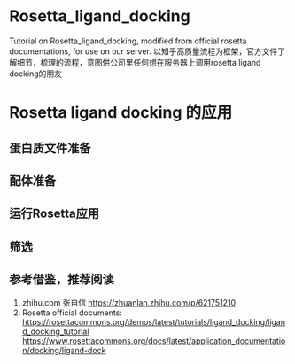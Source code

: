# Rosetta_ligand_docking
Tutorial on Rosetta_ligand_docking, modified from official rosetta documentations, for use on our server. 以知乎高质量流程为框架，官方文件了解细节，梳理的流程，意图供公司里任何想在服务器上调用rosetta ligand docking的朋友 

# Rosetta ligand docking 的应用 
## 蛋白质文件准备 
## 配体准备 
## 运行Rosetta应用
## 筛选

## 参考借鉴，推荐阅读 
1. zhihu.com 张自信 https://zhuanlan.zhihu.com/p/621751210 
2. Rosetta official documents: 
https://rosettacommons.org/demos/latest/tutorials/ligand_docking/ligand_docking_tutorial
https://www.rosettacommons.org/docs/latest/application_documentation/docking/ligand-dock
